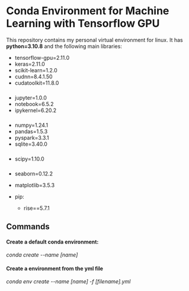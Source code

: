 # Conda Environment for Machine Learning with Tensorflow GPU


This repository contains my personal virtual environment for linux. It has **python=3.10.8** and the following main libraries:

* tensorflow-gpu=2.11.0
* keras=2.11.0
* scikit-learn=1.2.0
* cudnn=8.4.1.50
* cudatoolkit=11.8.0
###
* jupyter=1.0.0
* notebook=6.5.2
* ipykernel=6.20.2
###
* numpy=1.24.1
* pandas=1.5.3
* pyspark=3.3.1
* sqlite=3.40.0
###
* scipy=1.10.0
###
* seaborn=0.12.2
* matplotlib=3.5.3

* pip:
     * rise==5.7.1


## Commands

#### Create a default conda environment:
<i>conda create --name [name]</i>

#### Create a environment from the yml file
<i>conda env create --name [name] -f [filename].yml</i>


